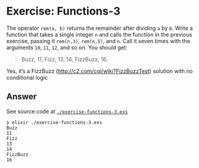 # Exercise: Functions-3

The operator `rem(a, b)` returns the remainder after dividing `a` by `b`. Write a function that takes a single integer `n` and calls the function in the previous exercise, passing it `rem(n,3)`, `rem(n,5)`, and `n`. Call it seven times with the arguments `10`, `11`, `12`, and so on. You should get:
> Buzz, 11, Fizz, 13, 14, FizzBuzz, 16.

Yes, it’s a FizzBuzz (http://c2.com/cgi/wiki?FizzBuzzTest) solution with no conditional logic

## Answer

See source code at [`./exercise-functions-3.exs`](./exercise-functions-3.exs)
```
❯ elixir ./exercise-functions-3.exs
Buzz
11
Fizz
13
14
FizzBuzz
16
```

